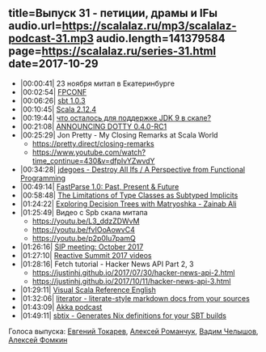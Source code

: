 title=Выпуск 31 - петиции, драмы и IFы
audio.url=https://scalalaz.ru/mp3/scalalaz-podcast-31.mp3
audio.length=141379584
page=https://scalalaz.ru/series-31.html
date=2017-10-29
----

* |00:00:41| 23 ноября митап в Екатеринбурге
* |00:02:54| [FPCONF](https://fpconf.ru/)
* |00:06:26| [sbt 1.0.3](https://github.com/sbt/sbt/releases/tag/v1.0.3)
* |00:10:45| [Scala 2.12.4](https://github.com/scala/scala/releases/tag/v2.12.4)
* |00:19:44| [что осталось для поддержке JDK 9 в скале?](https://github.com/scala/scala-dev/issues/139)
* |00:21:08| [ANNOUNCING DOTTY 0.4.0-RC1](https://www.scala-lang.org/blog/2017/10/16/fourth-dotty-milestone-release.html)
* |00:25:29| Jon Pretty - My Closing Remarks at Scala World
    * <https://pretty.direct/closing-remarks>
    * <https://www.youtube.com/watch?time_continue=430&v=dfpIvYZwvdY> 
* |00:34:28| [jdegoes - Destroy All Ifs / A Perspective from Functional Programming](https://degoes.net/articles/destroy-all-ifs?utm_content=buffer8f2c6&utm_medium=social&utm_source=twitter.com&utm_campaign=buffer)
* |00:49:14| [FastParse 1.0: Past, Present & Future](https://www.lihaoyi.com/post/FastParse10PastPresentFuture.html)
* |00:58:48| [The Limitations of Type Classes as Subtyped Implicits](https://adelbertc.github.io/publications/typeclasses-scala17.pdf)
* |01:24:22| [Exploring Decision Trees with Matryoshka - Zainab Ali](https://www.youtube.com/watch?v=TrPlVnoLxTI)
* |01:25:49| Видео с Spb скала митапа
    * <https://youtu.be/L3_ddzZDWvM>
    * <https://youtu.be/fvIOoAowvC4>
    * <https://youtu.be/p2p0Iu7pamQ>
* |01:26:16| [SIP meeting: October 2017](https://www.youtube.com/watch?v=aIc-o1pcRhw)
* |01:27:10| [Reactive Summit 2017 videos](https://www.youtube.com/channel/UChUrUs_xAW2YiSV7iBWkzhw/videos)
* |01:28:16| Fetch tutorial - Hacker News API Part 2, 3
    * <https://justinhj.github.io/2017/07/30/hacker-news-api-2.html>
    * <https://justinhj.github.io/2017/10/11/hacker-news-api-3.html>
* |01:29:11| [Visual Scala Reference English](https://superruzafa.github.io/visual-scala-reference/index-en.html)
* |01:32:06| [literator - literate-style markdown docs from your sources](https://github.com/laughedelic/literator)
* |01:43:09| [Akka podcast](https://crosscuttingconcerns.com/Podcast-062-Ted-Neward-on-Akka?utm_campaign=crowdfire&utm_content=crowdfire&utm_medium=social&utm_source=twitter#13805382-tw#1507509679432)
* |01:49:11| [sbtix - Generates Nix definitions for your SBT builds](https://github.com/teozkr/sbtix)

Голоса выпуска: [Евгений Токарев](https://github.com/strobe), [Алексей Романчук](https://github.com/13h3r), [Вадим Челышов](https://github.com/dos65), [Алексей Фомкин](https://github.com/fomkin)

